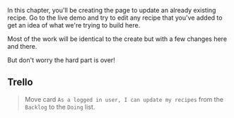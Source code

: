 In this chapter, you'll be creating the page to update an already existing recipe. Go to the live demo and try to edit any recipe that you've added to get an idea of what we're trying to build here. 

Most of the work will be identical to the create but with a few changes here and there. 

But don't worry the hard part is over!


## Trello
> Move card `As a logged in user, I can update my recipes` from the `Backlog` to the `Doing` list.
